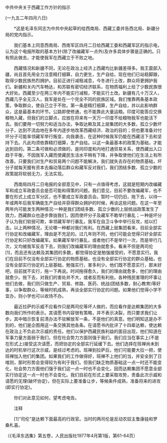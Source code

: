 中共中央关于西藏工作方针的指示 

(一九五二年四月六日)



　　*这是毛泽东同志为中共中央起草的给西南局、西藏工委并告西北局、新疆分局的党内指示。 



　　我们基本上同意西南局、西南军区四月二日给西藏工委和西藏军区的指示电，认为这个电报所取的基本方针(除了改编藏军一点外)及许多具体步骤是正确的。只有照此做去，才能使我军在西藏立于不败之地。 



　　西藏情况和新疆不同，无论在政治上经济上西藏均比新疆差得多。我王震部入疆，尚且首先用全力注意精打细算，自力更生，生产自给。现在他们已站稳脚跟，取得少数民族热烈拥护。目前正进行减租减息，今冬进行土改，群众将更拥护我们。新疆和关内汽车畅达，和苏联有密切经济联系，在物质福利上给了少数民族很大好处。西藏至少在两三年内不能实行减租，不能实行土改。新疆有几十万汉人，西藏几乎全无汉人，我军是处在一个完全不同的民族区域。我们惟靠两条基本政策，争取群众，使自己立于不败。第一条是精打细算，生产自给，并以此影响群众，这是最基本的环节。公路即使修通，也不能靠此大量运粮。印度可能答应交换粮物入藏，但我们的立脚点，应放在将来有一天万一印度不给粮物我军也能活下去。我们要用一切努力和适当办法，争取达赖及其上层集团的大多数，孤立少数坏分子，达到不流血地在多年内逐步地改革西藏经济、政治的目的；但也要准备对付坏分子可能率领藏军举行叛变，向我袭击，在这种时候我军仍能在西藏活下去和坚持下去。凡此均须依靠精打细算，生产自给。以这一条最基本的政策为基础，才能达到目的。第二条可做和必须做的，是同印度和内地打通贸易关系，使西藏出入口趋于平衡，不因我军入藏而使藏民生活水平稍有下降，并争取使他们在生活上有所改善。只要我们对生产和贸易两个问题不能解决，我们就失去存在的物质基础，坏分子就每天握有资本去煽动落后群众和藏军反对我们，我们团结多数、孤立少数的政策就将软弱无力，无法实现。 



　　西南局四月二日电报的全部意见中，只有一点值得考虑，这就是短期内改编藏军和成立军政委员会是否可能和得策的问题。我们意见，目前不要改编藏军，也不要在形式上成立军分区，也不要成立军政委员会。暂时一切仍旧，拖下去，以待一年或两年后我军确能生产自给并获得群众拥护的时候，再谈这些问题。在这一年至两年内可能发生两种情况:一种是我们团结多数、孤立少数的上层统战政策发生了效力，西藏群众也逐步靠拢我们，因而使坏分子及藏军不敢举行暴乱；一种是坏分子认为我们软弱可欺，率领藏军举行暴乱，我军在自卫斗争中举行反攻，给以打击。以上两种情况，无论哪一种都对我们有利。在西藏上层集团看来，目前全部实行协定和改编藏军，理由是不充足的。过几年则不同，他们可能会觉得只好全部实行协定和只好改编藏军。如果藏军举行暴乱，或者他们不是举行一次，而是举行几次，又均被我军反击下去，则我们改编藏军的理由就愈多。看来不但是两司伦[1]，而且还有达赖及其集团的多数，都觉得协定是勉强接受的，不愿意实行。我们在目前不仅没有全部实行协定的物质基础，也没有全部实行协定的群众基础，也没有全部实行协定的上层基础，勉强实行，害多利少。他们既不愿意实行，那末好吧，目前就不实行，拖一下再说。时间拖得愈久，我们的理由就愈多，他们的理由就愈少。拖下去，对我们的害处并不大，或者反而有利些。各种残民害理的坏事让他们去做，我们则只做生产、贸易、修路、医药、统战(团结多数，耐心教育)等好事，以争取群众，等候时机成熟，再谈全部实行协定的问题。如果他们觉得小学不宜办，则小学也可以收场不办。 



　　最近拉萨的示威不应看作只是两司伦等坏人做的，而应看作是达赖集团的大多数向我们所作的表示。其请愿书内容很有策略，并不表示决裂，而只要求我们让步。其中暗示恢复前清办法不驻解放军一条，不是他们的真意。他们明知这是办不到的，他们是企图用这一条交换其他各条。在请愿书内批评了十四辈达赖，使达赖在政治上不负此次示威的责任。他们以保护西藏民族利益的面目出现，他们知道在军事力量方面弱于我们，但在社会势力方面则强于我们。我们应当在事实上(不是在形式上)接受这次请愿，而把协定的全部实行延缓下去。他们选择在班禅尚未到达的时机举行这次示威，是经过考虑的。班禅到拉萨后，他们可能要大拉一把，使班禅加入他们的集团。如果我们的工作做得好，班禅不上他们的当，并安全到了日喀则，那时形势会变得较为有利于我们。但我们缺乏物质基础这一点一时还不能变化，社会势力方面他们强于我们这一点一时也不会变化，因而达赖集团不愿意全部实行协定这一点一时也不会变化。我们目前在形式上要采取攻势，责备此次示威和请愿的无理(破坏协定)，但在实际上要准备让步，等候条件成熟，准备将来的进攻(即实行协定)。 



　　你们对此意见如何，望考虑电告。 



　　注释 



　　[1]“司伦”是达赖下面最高的行政官。当时的两司伦是反动农奴主鲁康娃和罗桑札喜。 



（《毛泽东选集》第五卷，人民出版社1977年4月第1版，第61-64页） 





 



　　 





